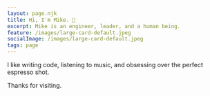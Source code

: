 ```yaml
---
layout: page.njk
title: Hi, I'm Mike. 👋
excerpt: Mike is an engineer, leader, and a human being.
feature: /images/large-card-default.jpeg
socialImage: /images/large-card-default.jpeg
tags: page
---
```


I like writing code, listening to music, and obsessing over the perfect espresso shot.

Thanks for visiting.